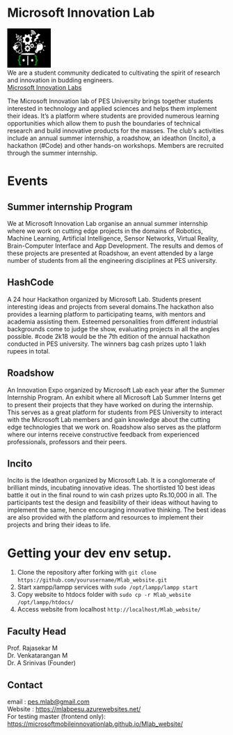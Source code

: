 # Microsoft Innovation Lab

<img src="images/Mlab_logo_black.jpg" alt="logo" width="100px" height="90px"><br/>
 We are a student community dedicated to cultivating the spirit of research and innovation in budding engineers.<br/>
[Microsoft Innovation Labs](https://mlabpesu.azurewebsites.net/)

The Microsoft Innovation lab of PES University brings together students interested in technology and applied sciences and helps them implement their ideas. It’s a platform where students are provided numerous learning opportunities which allow them to push the boundaries of technical research and build innovative products for the masses. The club's activities include an annual summer internship, a roadshow, an ideathon (Incito), a hackathon (#Code) and other hands-on workshops. Members are recruited through the summer internship.

# Events

Summer internship Program
---
We at Microsoft Innovation Lab organise an annual summer internship where we work on cutting edge projects in the domains of Robotics, Machine Learning, Artificial Intelligence, Sensor Networks, Virtual Reality, Brain-Computer Interface and App Development. The results and demos of these projects are presented at Roadshow, an event attended by a large number of students from all the engineering disciplines at PES university.


HashCode
-----
A 24 hour Hackathon organized by Microsoft Lab. Students present interesting ideas and projects from several domains.The hackathon also provides a learning platform to participating teams, with mentors and academia assisting them. Esteemed personalities from different industrial backgrounds come to judge the show, evaluating projects in all the angles possible. #code 2k18 would be the 7th edition of the annual hackathon conducted in PES university. The winners bag cash prizes upto 1 lakh rupees in total.


Roadshow
-----
An Innovation Expo organized by Microsoft Lab each year after the Summer Internship Program. An exhibit where all Microsoft Lab Summer Interns get to present their projects that they have worked on during the internship. This serves as a great platform for students from PES University to interact with the Microsoft Lab members and gain knowledge about the cutting edge technologies that we work on. Roadshow also serves as the platform where our interns receive constructive feedback from experienced professionals, professors and their peers.


Incito
-----
Incito is the Ideathon organized by Microsoft Lab. It is a conglomerate of brilliant minds, incubating innovative ideas. The shortlisted 10 best ideas battle it out in the final round to win cash prizes upto Rs.10,000 in all. The participants test the design and feasibility of their ideas without having to implement the same, hence encouraging innovative thinking. The best ideas are also provided with the platform and resources to implement their projects and bring their ideas to life.

# Getting your dev env setup.

1. Clone the repository after forking with `git clone https://github.com/yourusername/Mlab_website.git`
2. Start xampp/lampp services with
   `sudo /opt/lampp/lampp start`
3. Copy website to htdocs folder with
   `sudo cp -r Mlab_website /opt/lampp/htdocs/`
4. Access website from localhost `http://localhost/Mlab_website/`

Faculty Head
-----
Prof. Rajasekar M <br/>
Dr. Venkatarangan M <br/>
Dr. A Srinivas (Founder) <br/>

Contact
-----
email : pes.mlab@gmail.com <br/>
Website : https://mlabpesu.azurewebsites.net/ <br/>
For testing master (frontend only): https://microsoftmobileinnovationlab.github.io/Mlab_website/
